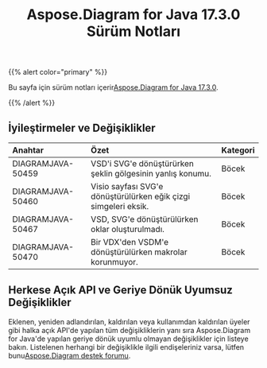 ﻿---
title: Aspose.Diagram for Java 17.3.0 Sürüm Notları
type: docs
weight: 100
url: /tr/java/aspose-diagram-for-java-17-3-0-release-notes/
---
{{% alert color="primary" %}} 

 Bu sayfa için sürüm notları içerir[Aspose.Diagram for Java 17.3.0](https://docs.aspose.com/diagram/java/aspose-diagram-for-java-17-3-0-release-notes/).

{{% /alert %}} 
## **İyileştirmeler ve Değişiklikler**

|**Anahtar**|**Özet**|**Kategori**|
|:- |:- |:- |
|DIAGRAMJAVA-50459|VSD'i SVG'e dönüştürürken şeklin gölgesinin yanlış konumu.|Böcek|
|DIAGRAMJAVA-50460|Visio sayfası SVG'e dönüştürülürken eğik çizgi simgeleri eksik.|Böcek|
|DIAGRAMJAVA-50467|VSD, SVG'e dönüştürülürken oklar oluşturulmadı.|Böcek|
|DIAGRAMJAVA-50470|Bir VDX'den VSDM'e dönüştürülürken makrolar korunmuyor.|Böcek|
## **Herkese Açık API ve Geriye Dönük Uyumsuz Değişiklikler**
Eklenen, yeniden adlandırılan, kaldırılan veya kullanımdan kaldırılan üyeler gibi halka açık API'de yapılan tüm değişikliklerin yanı sıra Aspose.Diagram for Java'de yapılan geriye dönük uyumlu olmayan değişiklikler için listeye bakın. Listelenen herhangi bir değişiklikle ilgili endişeleriniz varsa, lütfen bunu[Aspose.Diagram destek forumu](https://forum.aspose.com/c/diagram/17).
